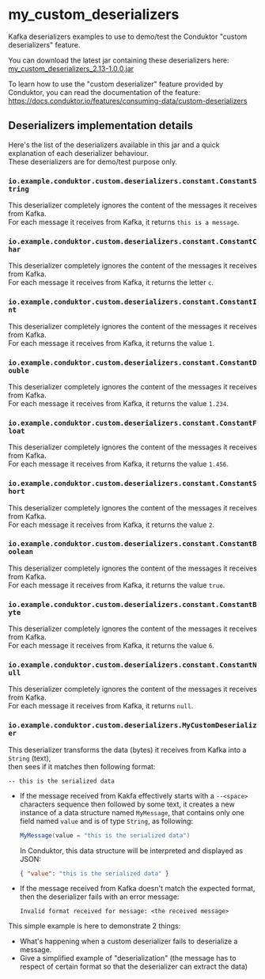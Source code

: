 # my_custom_deserializers

Kafka deserializers examples to use to demo/test the Conduktor "custom deserializers" feature.

You can download the latest jar containing these deserializers here: [my_custom_deserializers_2.13-1.0.0.jar](https://github.com/conduktor/my_custom_deserializers/releases/download/1.0.0/my_custom_deserializers_2.13-1.0.0.jar)

To learn how to use the "custom deserializer" feature provided by Conduktor, you can read the documentation of the feature: https://docs.conduktor.io/features/consuming-data/custom-deserializers

## Deserializers implementation details

Here's the list of the deserializers available in this jar and a quick explanation of each deserializer behaviour.    
These deserializers are for demo/test purpose only.

### `io.example.conduktor.custom.deserializers.constant.ConstantString`

This deserializer completely ignores the content of the messages it receives from Kafka.     
For each message it receives from Kafka, it returns `this is a message`.

### `io.example.conduktor.custom.deserializers.constant.ConstantChar`

This deserializer completely ignores the content of the messages it receives from Kafka.     
For each message it receives from Kafka, it returns the letter `c`.

### `io.example.conduktor.custom.deserializers.constant.ConstantInt`

This deserializer completely ignores the content of the messages it receives from Kafka.     
For each message it receives from Kafka, it returns the value `1`.

### `io.example.conduktor.custom.deserializers.constant.ConstantDouble`

This deserializer completely ignores the content of the messages it receives from Kafka.     
For each message it receives from Kafka, it returns the value `1.234`.

### `io.example.conduktor.custom.deserializers.constant.ConstantFloat`

This deserializer completely ignores the content of the messages it receives from Kafka.     
For each message it receives from Kafka, it returns the value `1.456`.

### `io.example.conduktor.custom.deserializers.constant.ConstantShort`

This deserializer completely ignores the content of the messages it receives from Kafka.     
For each message it receives from Kafka, it returns the value `2`.

### `io.example.conduktor.custom.deserializers.constant.ConstantBoolean`

This deserializer completely ignores the content of the messages it receives from Kafka.     
For each message it receives from Kafka, it returns the value `true`.

### `io.example.conduktor.custom.deserializers.constant.ConstantByte`

This deserializer completely ignores the content of the messages it receives from Kafka.     
For each message it receives from Kafka, it returns the value `6`.

### `io.example.conduktor.custom.deserializers.constant.ConstantNull`

This deserializer completely ignores the content of the messages it receives from Kafka.     
For each message it receives from Kafka, it returns `null`.

### `io.example.conduktor.custom.deserializers.MyCustomDeserializer`

This deserializer transforms the data (bytes) it receives from Kafka into a `String` (text),     
then sees if it matches then following format:
```
-- this is the serialized data
```
- If the message received from Kakfa effectively starts with a `--<space>` characters sequence then followed by some text, 
it creates a new instance of a data structure named `MyMessage`, that contains only one field named `value` and is of type `String`, as following:     
    ```scala
    MyMessage(value = "this is the serialized data")
    ```

    In Conduktor, this data structure will be interpreted and displayed as JSON:     
    ```json
    { "value": "this is the serialized data" }
    ```
  
- If the message received from Kafka doesn't match the expected format, then the deserializer fails with an error message:
  ```
  Invalid format received for message: <the received message>
  ```

This simple example is here to demonstrate 2 things:
  - What's happening when a custom deserializer fails to deserialize a message.
  - Give a simplified example of "deserialization" (the message has to respect of certain format so that the deserializer can extract the data)



